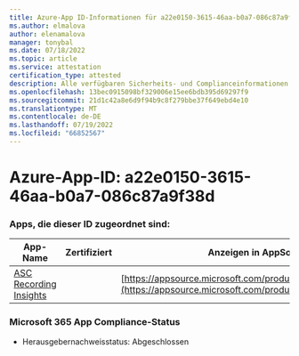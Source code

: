 ```yaml
---
title: Azure-App ID-Informationen für a22e0150-3615-46aa-b0a7-086c87a9f38d
ms.author: elmalova
author: elenamalova
manager: tonybal
ms.date: 07/18/2022
ms.topic: article
ms.service: attestation
certification_type: attested
description: Alle verfügbaren Sicherheits- und Complianceinformationen für a22e0150-3615-46aa-b0a7-086c87a9f38d.
ms.openlocfilehash: 13bec0915098bf329006e15ee6bdb395d69297f9
ms.sourcegitcommit: 21d1c42a8e6d9f94b9c8f279bbe37f649ebd4e10
ms.translationtype: MT
ms.contentlocale: de-DE
ms.lasthandoff: 07/19/2022
ms.locfileid: "66852567"
---
```

# <a name="azure-app-id-a22e0150-3615-46aa-b0a7-086c87a9f38d"></a>Azure-App-ID: a22e0150-3615-46aa-b0a7-086c87a9f38d


### <a name="apps-associated-with-this-id"></a>Apps, die dieser ID zugeordnet sind:
| **App-Name** | **Zertifiziert** | **Anzeigen in AppSource** |
|--------------|---------------|-----------------------|
| [ASC Recording Insights](../forward/WA200000708.md) |  | [https://appsource.microsoft.com/product/office/WA200000708](https://appsource.microsoft.com/product/office/WA200000708) |

### <a name="microsoft-365-app-compliance-status"></a>Microsoft 365 App Compliance-Status
- Herausgebernachweisstatus: Abgeschlossen
